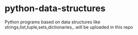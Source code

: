 # python-data-structures
Python programs based on data structures like strings,list,tuple,sets,dictionaries,..will be uploaded in this repo

